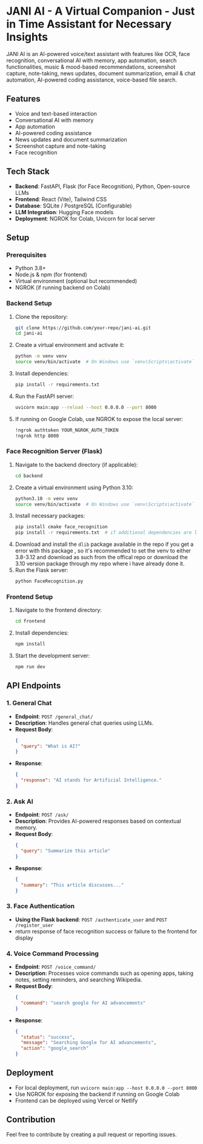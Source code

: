 # JANI AI - A Virtual Companion - Just in Time Assistant for Necessary Insights

JANI AI is an AI-powered voice/text assistant with features like OCR, face recognition, conversational AI with memory, app automation, search functionalities, music & mood-based recommendations, screenshot capture, note-taking, news updates, document summarization, email & chat automation, AI-powered coding assistance, voice-based file search.

## Features
- Voice and text-based interaction
- Conversational AI with memory
- App automation
- AI-powered coding assistance
- News updates and document summarization
- Screenshot capture and note-taking
- Face recognition 


## Tech Stack
- **Backend**: FastAPI, Flask (for Face Recognition), Python, Open-source LLMs
- **Frontend**: React (Vite), Tailwind CSS
- **Database**: SQLite / PostgreSQL (Configurable)
- **LLM Integration**: Hugging Face models
- **Deployment**: NGROK for Colab, Uvicorn for local server

## Setup

### Prerequisites
- Python 3.8+
- Node.js & npm (for frontend)
- Virtual environment (optional but recommended)
- NGROK (if running backend on Colab)

### Backend Setup
1. Clone the repository:
   ```sh
   git clone https://github.com/your-repo/jani-ai.git
   cd jani-ai
   ```
2. Create a virtual environment and activate it:
   ```sh
   python -m venv venv
   source venv/bin/activate  # On Windows use `venv\Scripts\activate`
   ```
3. Install dependencies:
   ```sh
   pip install -r requirements.txt
   ```
4. Run the FastAPI server:
   ```sh
   uvicorn main:app --reload --host 0.0.0.0 --port 8000
   ```
5. If running on Google Colab, use NGROK to expose the local server:
   ```sh
   !ngrok authtoken YOUR_NGROK_AUTH_TOKEN
   !ngrok http 8000
   ```

### Face Recognition Server (Flask)
1. Navigate to the backend directory (if applicable):
   ```sh
   cd backend
   ```
2. Create a virtual environment using Python 3.10:
   ```sh
   python3.10 -m venv venv
   source venv/bin/activate  # On Windows use `venv\Scripts\activate`
   ```
3. Install necessary packages:
   ```sh
   pip install cmake face_recognition
   pip install -r requirements.txt  # if additional dependencies are listed
   ```
4. Download and install the `dlib` package available in the repo if you get a error with this package , so it's recommended to set the venv to either 3.8-3.12 and download as such from the offical repo or download the 3.10 version package through my repo where i have already done it.
5. Run the Flask server:
   ```sh
   python FaceRecognition.py
   ```

### Frontend Setup
1. Navigate to the frontend directory:
   ```sh
   cd frontend
   ```
2. Install dependencies:
   ```sh
   npm install
   ```
3. Start the development server:
   ```sh
   npm run dev
   ```

## API Endpoints
### 1. General Chat
- **Endpoint**: `POST /general_chat/`
- **Description**: Handles general chat queries using LLMs.
- **Request Body**:
  ```json
  {
    "query": "What is AI?"
  }
  ```
- **Response**:
  ```json
  {
    "response": "AI stands for Artificial Intelligence."
  }
  ```

### 2. Ask AI
- **Endpoint**: `POST /ask/`
- **Description**: Provides AI-powered responses based on contextual memory.
- **Request Body**:
  ```json
  {
    "query": "Summarize this article"
  }
  ```
- **Response**:
  ```json
  {
    "summary": "This article discusses..."
  }
  ```

### 3. Face Authentication
- **Using the Flask backend**: `POST /authenticate_user` and `POST /register_user`
- return response of face recognition success or failure to the frontend for display


### 4. Voice Command Processing
- **Endpoint**: `POST /voice_command/`
- **Description**: Processes voice commands such as opening apps, taking notes, setting reminders, and searching Wikipedia.
- **Request Body**:
  ```json
  {
    "command": "search google for AI advancements"
  }
  ```
- **Response**:
  ```json
  {
    "status": "success",
    "message": "Searching Google for AI advancements",
    "action": "google_search"
  }
  ```

## Deployment
- For local deployment, run `uvicorn main:app --host 0.0.0.0 --port 8000`
- Use NGROK for exposing the backend if running on Google Colab
- Frontend can be deployed using Vercel or Netlify

## Contribution
Feel free to contribute by creating a pull request or reporting issues.


